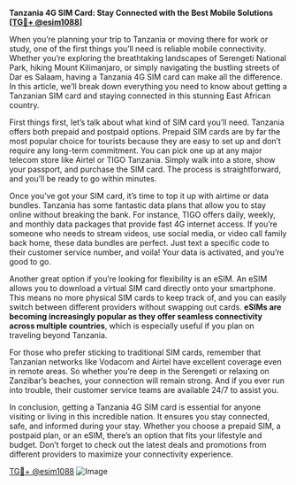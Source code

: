 **Tanzania 4G SIM Card: Stay Connected with the Best Mobile Solutions [[TG💪+ @esim1088](https://t.me/s/esim1088)]**

When you’re planning your trip to Tanzania or moving there for work or study, one of the first things you’ll need is reliable mobile connectivity. Whether you’re exploring the breathtaking landscapes of Serengeti National Park, hiking Mount Kilimanjaro, or simply navigating the bustling streets of Dar es Salaam, having a Tanzania 4G SIM card can make all the difference. In this article, we’ll break down everything you need to know about getting a Tanzanian SIM card and staying connected in this stunning East African country.

First things first, let’s talk about what kind of SIM card you’ll need. Tanzania offers both prepaid and postpaid options. Prepaid SIM cards are by far the most popular choice for tourists because they are easy to set up and don’t require any long-term commitment. You can pick one up at any major telecom store like Airtel or TIGO Tanzania. Simply walk into a store, show your passport, and purchase the SIM card. The process is straightforward, and you’ll be ready to go within minutes.

Once you’ve got your SIM card, it’s time to top it up with airtime or data bundles. Tanzania has some fantastic data plans that allow you to stay online without breaking the bank. For instance, TIGO offers daily, weekly, and monthly data packages that provide fast 4G internet access. If you’re someone who needs to stream videos, use social media, or video call family back home, these data bundles are perfect. Just text a specific code to their customer service number, and voila! Your data is activated, and you’re good to go.

Another great option if you’re looking for flexibility is an eSIM. An eSIM allows you to download a virtual SIM card directly onto your smartphone. This means no more physical SIM cards to keep track of, and you can easily switch between different providers without swapping out cards. **eSIMs are becoming increasingly popular as they offer seamless connectivity across multiple countries**, which is especially useful if you plan on traveling beyond Tanzania. 

For those who prefer sticking to traditional SIM cards, remember that Tanzanian networks like Vodacom and Airtel have excellent coverage even in remote areas. So whether you’re deep in the Serengeti or relaxing on Zanzibar’s beaches, your connection will remain strong. And if you ever run into trouble, their customer service teams are available 24/7 to assist you.

In conclusion, getting a Tanzania 4G SIM card is essential for anyone visiting or living in this incredible nation. It ensures you stay connected, safe, and informed during your stay. Whether you choose a prepaid SIM, a postpaid plan, or an eSIM, there’s an option that fits your lifestyle and budget. Don’t forget to check out the latest deals and promotions from different providers to maximize your connectivity experience. 

[TG💪+ @esim1088](https://t.me/s/esim1088) ![Image](https://i.postimg.cc/Y0z9fWf4/image.png)
